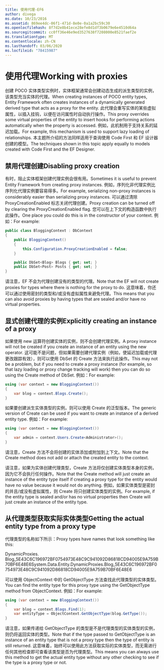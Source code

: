```yaml
---
title: 使用代理-EF6
author: divega
ms.date: 10/23/2016
ms.assetid: 869ee4dc-06f1-471d-8e0e-0a1a2bc59c30
ms.openlocfilehash: 8f7d2e8b41ece28efe8d1df3b0679e6e4510d64a
ms.sourcegitcommit: cc0ff36e46e9ed3527638f7208000e8521faef2e
ms.translationtype: MT
ms.contentlocale: zh-CN
ms.lasthandoff: 03/06/2020
ms.locfileid: "78415987"
---
```

# <a name="working-with-proxies"></a><span data-ttu-id="69c69-102">使用代理</span><span class="sxs-lookup"><span data-stu-id="69c69-102">Working with proxies</span></span>
<span data-ttu-id="69c69-103">创建 POCO 实体类型实例时，实体框架通常会创建动态生成的派生类型的实例，该类型充当实体的代理。</span><span class="sxs-lookup"><span data-stu-id="69c69-103">When creating instances of POCO entity types, Entity Framework often creates instances of a dynamically generated derived type that acts as a proxy for the entity.</span></span> <span data-ttu-id="69c69-104">此代理会重写实体的某些虚拟属性，以插入挂钩，以便在访问属性时自动执行操作。</span><span class="sxs-lookup"><span data-stu-id="69c69-104">This proxy overrides some virtual properties of the entity to insert hooks for performing actions automatically when the property is accessed.</span></span> <span data-ttu-id="69c69-105">例如，此机制用于支持关系的延迟加载。</span><span class="sxs-lookup"><span data-stu-id="69c69-105">For example, this mechanism is used to support lazy loading of relationships.</span></span> <span data-ttu-id="69c69-106">本主题所介绍的方法同样适用于查询使用 Code First 和 EF 设计器创建的模型。</span><span class="sxs-lookup"><span data-stu-id="69c69-106">The techniques shown in this topic apply equally to models created with Code First and the EF Designer.</span></span>  

## <a name="disabling-proxy-creation"></a><span data-ttu-id="69c69-107">禁用代理创建</span><span class="sxs-lookup"><span data-stu-id="69c69-107">Disabling proxy creation</span></span>  

<span data-ttu-id="69c69-108">有时，阻止实体框架创建代理实例会很有用。</span><span class="sxs-lookup"><span data-stu-id="69c69-108">Sometimes it is useful to prevent Entity Framework from creating proxy instances.</span></span> <span data-ttu-id="69c69-109">例如，序列化非代理实例比序列化代理实例要容易得多。</span><span class="sxs-lookup"><span data-stu-id="69c69-109">For example, serializing non-proxy instances is considerably easier than serializing proxy instances.</span></span> <span data-ttu-id="69c69-110">可以通过清除 ProxyCreationEnabled 标志关闭代理创建。</span><span class="sxs-lookup"><span data-stu-id="69c69-110">Proxy creation can be turned off by clearing the ProxyCreationEnabled flag.</span></span> <span data-ttu-id="69c69-111">您可以在上下文的构造函数中执行此操作。</span><span class="sxs-lookup"><span data-stu-id="69c69-111">One place you could do this is in the constructor of your context.</span></span> <span data-ttu-id="69c69-112">例如：</span><span class="sxs-lookup"><span data-stu-id="69c69-112">For example:</span></span>  

``` csharp
public class BloggingContext : DbContext
{
    public BloggingContext()
    {
        this.Configuration.ProxyCreationEnabled = false;
    }  

    public DbSet<Blog> Blogs { get; set; }
    public DbSet<Post> Posts { get; set; }
}
```  

<span data-ttu-id="69c69-113">请注意，EF 不会为代理创建没有的类型的代理。</span><span class="sxs-lookup"><span data-stu-id="69c69-113">Note that the EF will not create proxies for types where there is nothing for the proxy to do.</span></span> <span data-ttu-id="69c69-114">这意味着，你还可以通过使用密封的类型和/或没有虚拟属性来避免代理。</span><span class="sxs-lookup"><span data-stu-id="69c69-114">This means that you can also avoid proxies by having types that are sealed and/or have no virtual properties.</span></span>  

## <a name="explicitly-creating-an-instance-of-a-proxy"></a><span data-ttu-id="69c69-115">显式创建代理的实例</span><span class="sxs-lookup"><span data-stu-id="69c69-115">Explicitly creating an instance of a proxy</span></span>  

<span data-ttu-id="69c69-116">如果使用 new 运算符创建实体的实例，则不会创建代理实例。</span><span class="sxs-lookup"><span data-stu-id="69c69-116">A proxy instance will not be created if you create an instance of an entity using the new operator.</span></span> <span data-ttu-id="69c69-117">这可能不是问题，但如果需要创建代理实例（例如，使延迟加载或代理更改跟踪有效），则可以使用 DbSet 的 Create 方法来执行此操作。</span><span class="sxs-lookup"><span data-stu-id="69c69-117">This may not be a problem, but if you need to create a proxy instance (for example, so that lazy loading or proxy change tracking will work) then you can do so using the Create method of DbSet.</span></span> <span data-ttu-id="69c69-118">例如：</span><span class="sxs-lookup"><span data-stu-id="69c69-118">For example:</span></span>  

``` csharp
using (var context = new BloggingContext())
{
    var blog = context.Blogs.Create();
}
```  

<span data-ttu-id="69c69-119">如果要创建派生实体类型的实例，则可以使用 Create 的泛型版本。</span><span class="sxs-lookup"><span data-stu-id="69c69-119">The generic version of Create can be used if you want to create an instance of a derived entity type.</span></span> <span data-ttu-id="69c69-120">例如：</span><span class="sxs-lookup"><span data-stu-id="69c69-120">For example:</span></span>  

``` csharp
using (var context = new BloggingContext())
{
    var admin = context.Users.Create<Administrator>();
}
```  

<span data-ttu-id="69c69-121">请注意，Create 方法不会将创建的实体添加或附加到上下文。</span><span class="sxs-lookup"><span data-stu-id="69c69-121">Note that the Create method does not add or attach the created entity to the context.</span></span>  

<span data-ttu-id="69c69-122">请注意，如果为实体创建代理类型，Create 方法将仅创建实体类型本身的实例，因为它不会执行任何操作。</span><span class="sxs-lookup"><span data-stu-id="69c69-122">Note that the Create method will just create an instance of the entity type itself if creating a proxy type for the entity would have no value because it would not do anything.</span></span> <span data-ttu-id="69c69-123">例如，如果实体类型是密封的并且/或没有虚拟属性，则 Create 将只创建实体类型的实例。</span><span class="sxs-lookup"><span data-stu-id="69c69-123">For example, if the entity type is sealed and/or has no virtual properties then Create will just create an instance of the entity type.</span></span>  

## <a name="getting-the-actual-entity-type-from-a-proxy-type"></a><span data-ttu-id="69c69-124">从代理类型获取实际实体类型</span><span class="sxs-lookup"><span data-stu-id="69c69-124">Getting the actual entity type from a proxy type</span></span>  

<span data-ttu-id="69c69-125">代理类型的名称如下所示：</span><span class="sxs-lookup"><span data-stu-id="69c69-125">Proxy types have names that look something like this:</span></span>  

<span data-ttu-id="69c69-126">DynamicProxies. Blog_5E43C6C196972BF0754973E48C9C941092D86818CD94005E9A759B70BF6E48E6</span><span class="sxs-lookup"><span data-stu-id="69c69-126">System.Data.Entity.DynamicProxies.Blog_5E43C6C196972BF0754973E48C9C941092D86818CD94005E9A759B70BF6E48E6</span></span>  

<span data-ttu-id="69c69-127">可以使用 ObjectContext 中的 GetObjectType 方法查找此代理类型的实体类型。</span><span class="sxs-lookup"><span data-stu-id="69c69-127">You can find the entity type for this proxy type using the GetObjectType method from ObjectContext.</span></span> <span data-ttu-id="69c69-128">例如：</span><span class="sxs-lookup"><span data-stu-id="69c69-128">For example:</span></span>  

``` csharp
using (var context = new BloggingContext())
{
    var blog = context.Blogs.Find(1);
    var entityType = ObjectContext.GetObjectType(blog.GetType());
}
```  

<span data-ttu-id="69c69-129">请注意，如果传递给 GetObjectType 的类型是不是代理类型的实体类型的实例，则仍将返回实体的类型。</span><span class="sxs-lookup"><span data-stu-id="69c69-129">Note that if the type passed to GetObjectType is an instance of an entity type that is not a proxy type then the type of entity is still returned.</span></span> <span data-ttu-id="69c69-130">这意味着，始终可以使用此方法获取实际的实体类型，而无需进行任何其他检查即可查看该类型是否为代理类型。</span><span class="sxs-lookup"><span data-stu-id="69c69-130">This means you can always use this method to get the actual entity type without any other checking to see if the type is a proxy type or not.</span></span>  
